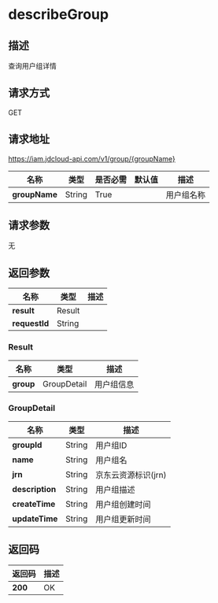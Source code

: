 # describeGroup


## 描述
查询用户组详情

## 请求方式
GET

## 请求地址
https://iam.jdcloud-api.com/v1/group/{groupName}

|名称|类型|是否必需|默认值|描述|
|---|---|---|---|---|
|**groupName**|String|True| |用户组名称|

## 请求参数
无


## 返回参数
|名称|类型|描述|
|---|---|---|
|**result**|Result| |
|**requestId**|String| |

### Result
|名称|类型|描述|
|---|---|---|
|**group**|GroupDetail|用户组信息|
### GroupDetail
|名称|类型|描述|
|---|---|---|
|**groupId**|String|用户组ID|
|**name**|String|用户组名|
|**jrn**|String|京东云资源标识(jrn)|
|**description**|String|用户组描述|
|**createTime**|String|用户组创建时间|
|**updateTime**|String|用户组更新时间|

## 返回码
|返回码|描述|
|---|---|
|**200**|OK|
